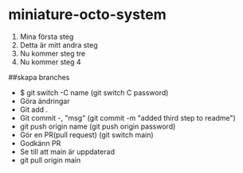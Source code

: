 # miniature-octo-system
1. Mina första steg
2. Detta är mitt andra steg
3. Nu kommer steg tre
4. Nu kommer steg 4

##skapa branches
* $ git switch -C name (git switch C password)
* Göra ändringar 
* Git add .
* Git commit -, "msg" (git commit -m "added third step to readme")
* git push origin name (git push origin password)
* Gör en PR(pull request) (git switch main)
* Godkänn PR
* Se till att main är uppdaterad
* git pull origin main